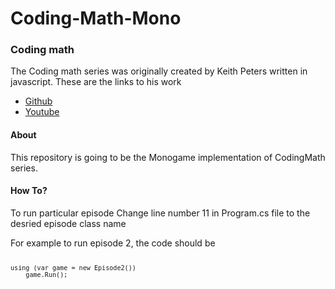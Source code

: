# Coding-Math-Mono

<h3><b>Coding math</b></h3>

<div>
 <p>
 The Coding math series was originally created by Keith Peters written in javascript.
 These are the links to his work
 </p>
 <ul>
    <li><a href = "https://github.com/bit101/codingmath">Github</a></li>
    <li><a href = "https://www.youtube.com/playlist?list=PL7wAPgl1JVvUEb0dIygHzO4698tmcwLk9">Youtube</a></li>
 </ul>
</div>

<div>
<h4><b>About</b></h4>
<p>
This repository is going to be the Monogame implementation of CodingMath series.
</p>
</div>

<div>
<h4><b>How To?</b></h4>
<p>
To run particular episode Change line number 11 in Program.cs file to the desried episode class name
</p>

<div>
For example to run episode 2, the code should be
<code>

    using (var game = new Episode2())
        game.Run();

</code>
</div>
</div>
